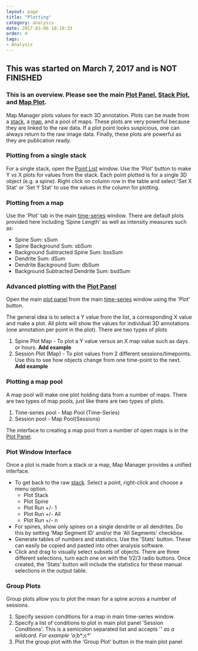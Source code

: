 ```yaml
---
layout: page
title: "Plotting"
category: analysis
date: 2017-03-06 10:10:33
order: 4
tags:
- Analysis
---
```


## **This was started on March 7, 2017 and is NOT FINISHED**

### This is an overview. Please see the main [Plot Panel][plot-panel], [Stack Plot][stack-plot], and [Map Plot][map-plot].

Map Manager plots values for each 3D annotation. Plots can be made from a [stack][stack], a [map][time-series], and a pool of maps. These plots are very powerful because they are linked to the raw data. If a plot point looks suspicious, one can always return to the raw image data. Finally, these plots are powerful as they are publication ready.


### Plotting from a single stack

For a single stack, open the [Point List][point-list] window. Use the 'Plot' button to make Y vs X plots for values from the stack. Each point plotted is for a single 3D object (e.g. a spine). Right click on column row in the table and select 'Set X Stat' or 'Set Y Stat' to use the values in the column for plotting.


### Plotting from a map

Use the 'Plot' tab in the main [time-series][time-series] window. There are default plots provided here including 'Spine Length' as well as intensity measures such as:

  - Spine Sum: sSum
  - Spine Background Sum: sbSum
  - Background Subtracted Spine Sum: bssSum
  - Dendrite Sum: dSum
  - Dendrite Background Sum: dbSum
  - Background Subtracted Dendrite Sum: bsdSum


### Advanced plotting with the [Plot Panel][plot-panel]

Open the main [plot panel][plot-panel] from the main [time-series][time-series] window using the 'Plot' button.

The general idea is to select a Y value from the list, a corresponding X value and make a plot. All plots will show the values for individual 3D annotations (one annotation per point in the plot). There are two types of plots

  1. Spine Plot Map - To plot a Y value versus an X map value such as days or hours. **Add example**
  2. Session Plot (Map) - To plot values from 2 different sessions/timepoints. Use this to see how objects change from one time-point to the next. **Add example**


### Plotting a map pool

A map pool will make one plot holding data from a number of maps. There are two types of map pools, just like there are two types of plots.

 1. Time-series pool - Map Pool (Time-Series)
 2. Session pool - Map Pool(Sessions)

The interface to creating a map pool from a number of open maps is in the [Plot Panel][plot-panel].

### Plot Window Interface

Once a plot is made from a stack or a map, Map Manager provides a unified interface.

- To get back to the raw [stack][stack]. Select a point, right-click and choose a menu option.
  - Plot Stack
  - Plot Spine
  - Plot Run +/- 1
  - Plot Run +/- All
  - Plot Run +/- n
- For spines, show only spines on a single dendrite or all dendrites. Do this by setting 'Map Segment ID' and/or the 'All Segments' checkbox.
- Generate tables of numbers and statistics. Use the 'Stats' button. These can easily be copied and pasted into other analysis software.
- Click and drag to visually select subsets of objects. There are three different selections, turn each one on with the 1/2/3 radio buttons. Once created, the 'Stats' button will include the statistics for these manual selections in the output table.

### Group Plots

Group plots allow you to plot the mean for a spine across a number of sessions.

  1. Specify session conditions for a map in main time-series window.
  2. Specify a list of conditions to plot in main plot panel 'Session Conditions'. This is a semicolon separated list and accepts '*' as a wildcard. For example 'a*;b*;c*'
  3. Plot the group plot with the 'Group Plot' button in the main plot panel
    
[stack]: stack
[reports]: reports
[intensity]: intensity
[point-list]: point-list
[time-series]: time-series-panel
[plot-panel]: plot-panel
[stack-plot]: stack-plot
[map-plot]: map-plot
